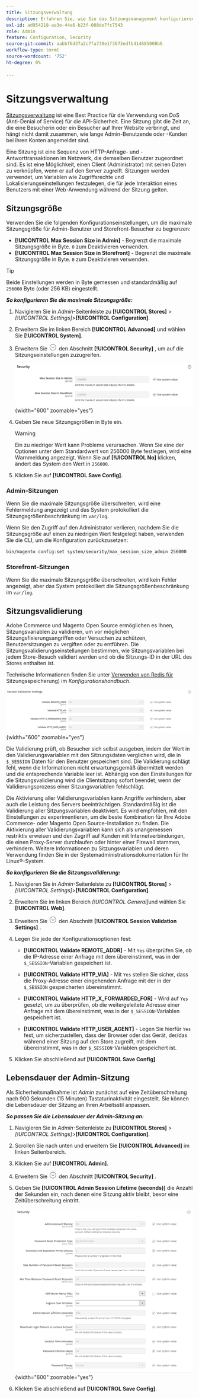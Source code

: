 ```yaml
---
title: Sitzungsverwaltung
description: Erfahren Sie, wie Sie das Sitzungsmanagement konfigurieren, um die Admin- und Storefront zu schützen.
exl-id: ad954218-aa3e-44e6-b23f-008de7fc7543
role: Admin
feature: Configuration, Security
source-git-commit: aabbf6d37a2c7fa730e1f3673edfb414685008b6
workflow-type: tm+mt
source-wordcount: '752'
ht-degree: 0%

---
```


# Sitzungsverwaltung

[Sitzungsverwaltung](https://cheatsheetseries.owasp.org/cheatsheets/Session_Management_Cheat_Sheet.html) ist eine Best Practice für die Verwendung von DoS (Anti-Denial of Service) für die API-Sicherheit. Eine Sitzung gibt die Zeit an, die eine Besucherin oder ein Besucher auf Ihrer Website verbringt, und hängt nicht damit zusammen, wie lange Admin-Benutzende oder -Kunden bei ihren Konten angemeldet sind.

Eine Sitzung ist eine Sequenz von HTTP-Anfrage- und -Antworttransaktionen im Netzwerk, die demselben Benutzer zugeordnet sind. Es ist eine Möglichkeit, einen Client (Administrator) mit seinen Daten zu verknüpfen, wenn er auf den Server zugreift. Sitzungen werden verwendet, um Variablen wie Zugriffsrechte und Lokalisierungseinstellungen festzulegen, die für jede Interaktion eines Benutzers mit einer Web-Anwendung während der Sitzung gelten.

## Sitzungsgröße

Verwenden Sie die folgenden Konfigurationseinstellungen, um die maximale Sitzungsgröße für Admin-Benutzer und Storefront-Besucher zu begrenzen:

- **[!UICONTROL Max Session Size in Admin]** - Begrenzt die maximale Sitzungsgröße in Byte. `0` zum Deaktivieren verwenden.
- **[!UICONTROL Max Session Size in Storefront]** - Begrenzt die maximale Sitzungsgröße in Byte. `0` zum Deaktivieren verwenden.

>[!TIP]
>
>Beide Einstellungen werden in Byte gemessen und standardmäßig auf `256000` Byte (oder 256 KB) eingestellt.

**_So konfigurieren Sie die maximale Sitzungsgröße:_**

1. Navigieren Sie in _Admin_-Seitenleiste zu **[!UICONTROL Stores]** > _[!UICONTROL Settings]_>**[!UICONTROL Configuration]**.

1. Erweitern Sie im linken Bereich **[!UICONTROL Advanced]** und wählen Sie **[!UICONTROL System]**.

1. Erweitern Sie ![Erweiterungsauswahl](../assets/icon-display-expand.png) den Abschnitt **[!UICONTROL Security]** , um auf die Sitzungseinstellungen zuzugreifen.

   ![Sitzungseinstellungen](../configuration-reference/advanced/assets/system-security.png){width="600" zoomable="yes"}

1. Geben Sie neue Sitzungsgrößen in Byte ein.

   >[!WARNING]
   >
   >Ein zu niedriger Wert kann Probleme verursachen. Wenn Sie eine der Optionen unter dem Standardwert von 256000 Byte festlegen, wird eine Warnmeldung angezeigt. Wenn Sie auf **[!UICONTROL No]** klicken, ändert das System den Wert in `256000`.

1. Klicken Sie auf **[!UICONTROL Save Config]**.

### Admin-Sitzungen

Wenn Sie die maximale Sitzungsgröße überschreiten, wird eine Fehlermeldung angezeigt und das System protokolliert die Sitzungsgrößenbeschränkung im `var/log`.

Wenn Sie den Zugriff auf den Administrator verlieren, nachdem Sie die Sitzungsgröße auf einen zu niedrigen Wert festgelegt haben, verwenden Sie die CLI, um die Konfiguration zurückzusetzen:

```bash
bin/magento config:set system/security/max_session_size_admin 256000
```

### Storefront-Sitzungen

Wenn Sie die maximale Sitzungsgröße überschreiten, wird kein Fehler angezeigt, aber das System protokolliert die Sitzungsgrößenbeschränkung im `var/log`.

## Sitzungsvalidierung

Adobe Commerce und Magento Open Source ermöglichen es Ihnen, Sitzungsvariablen zu validieren, um vor möglichen Sitzungsfixierungsangriffen oder Versuchen zu schützen, Benutzersitzungen zu vergiften oder zu entführen. Die Sitzungsvalidierungseinstellungen bestimmen, wie Sitzungsvariablen bei jedem Store-Besuch validiert werden und ob die Sitzungs-ID in der URL des Stores enthalten ist.

Technische Informationen finden Sie unter [Verwenden von Redis für ](https://experienceleague.adobe.com/docs/commerce-operations/configuration-guide/cache/redis/redis-session.html?lang=de) Sitzungsspeicherung) im _Konfigurationshandbuch_.

![Allgemeine Konfiguration - Validierung von Web-Sitzungen](../configuration-reference/general/assets/web-session-validation-settings.png){width="600" zoomable="yes"}

Die Validierung prüft, ob Besucher sich selbst ausgeben, indem der Wert in den Validierungsvariablen mit den Sitzungsdaten verglichen wird, die in `$_SESSION` Daten für den Benutzer gespeichert sind. Die Validierung schlägt fehl, wenn die Informationen nicht erwartungsgemäß übermittelt werden und die entsprechende Variable leer ist. Abhängig von den Einstellungen für die Sitzungsvalidierung wird die Clientsitzung sofort beendet, wenn der Validierungsprozess einer Sitzungsvariablen fehlschlägt.

Die Aktivierung aller Validierungsvariablen kann Angriffe verhindern, aber auch die Leistung des Servers beeinträchtigen. Standardmäßig ist die Validierung aller Sitzungsvariablen deaktiviert. Es wird empfohlen, mit den Einstellungen zu experimentieren, um die beste Kombination für Ihre Adobe Commerce- oder Magento Open Source-Installation zu finden. Die Aktivierung aller Validierungsvariablen kann sich als unangemessen restriktiv erweisen und den Zugriff auf Kunden mit Internetverbindungen, die einen Proxy-Server durchlaufen oder hinter einer Firewall stammen, verhindern. Weitere Informationen zu Sitzungsvariablen und deren Verwendung finden Sie in der Systemadministrationsdokumentation für Ihr Linux®-System.

**_So konfigurieren Sie die Sitzungsvalidierung:_**

1. Navigieren Sie in _Admin_-Seitenleiste zu **[!UICONTROL Stores]** > _[!UICONTROL Settings]_>**[!UICONTROL Configuration]**.

1. Erweitern Sie im linken Bereich _[!UICONTROL General]_&#x200B;und wählen Sie **[!UICONTROL Web]**.

1. Erweitern Sie ![Erweiterungsauswahl](../assets/icon-display-expand.png) den Abschnitt **[!UICONTROL Session Validation Settings]** .

1. Legen Sie jede der Konfigurationsoptionen fest:

   - **[!UICONTROL Validate REMOTE_ADDR]** - Mit `Yes` überprüfen Sie, ob die IP-Adresse einer Anfrage mit dem übereinstimmt, was in der `$_SESSION`-Variablen gespeichert ist.

   - **[!UICONTROL Validate HTTP_VIA]** - Mit `Yes` stellen Sie sicher, dass die Proxy-Adresse einer eingehenden Anfrage mit der in der `$_SESSION` gespeicherten übereinstimmt.

   - **[!UICONTROL Validate HTTP_X_FORWARDED_FOR]** - Wird auf `Yes` gesetzt, um zu überprüfen, ob die weitergeleitete Adresse einer Anfrage mit dem übereinstimmt, was in der `$_SESSION`-Variablen gespeichert ist.

   - **[!UICONTROL Validate HTTP_USER_AGENT]** - Legen Sie hierfür `Yes` fest, um sicherzustellen, dass der Browser oder das Gerät, der/das während einer Sitzung auf den Store zugreift, mit dem übereinstimmt, was in der `$_SESSION`-Variablen gespeichert ist.

1. Klicken Sie abschließend auf **[!UICONTROL Save Config]**.

## Lebensdauer der Admin-Sitzung

Als Sicherheitsmaßnahme ist _Admin_ zunächst auf eine Zeitüberschreitung nach 900 Sekunden (15 Minuten) Tastaturinaktivität eingestellt. Sie können die Lebensdauer der Sitzung an Ihren Arbeitsstil anpassen.

**_So passen Sie die Lebensdauer der Admin-Sitzung an:_**

1. Navigieren Sie in _Admin_-Seitenleiste zu **[!UICONTROL Stores]** > _[!UICONTROL Settings]_>**[!UICONTROL Configuration]**.

1. Scrollen Sie nach unten und erweitern Sie **[!UICONTROL Advanced]** im linken Seitenbereich.

1. Klicken Sie auf **[!UICONTROL Admin]**.

1. Erweitern Sie ![Erweiterungsauswahl](../assets/icon-display-expand.png) den Abschnitt **[!UICONTROL Security]** .

1. Geben Sie **[!UICONTROL Admin Session Lifetime (seconds)]** die Anzahl der Sekunden ein, nach denen eine Sitzung aktiv bleibt, bevor eine Zeitüberschreitung eintritt.

   ![Erweiterte Konfiguration - Admin-Sicherheitseinstellungen](../configuration-reference/advanced/assets/admin-security.png){width="600" zoomable="yes"}

1. Klicken Sie abschließend auf **[!UICONTROL Save Config]**.
